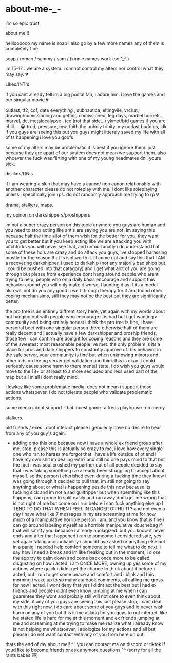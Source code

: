 # about-me-_-
I’m so epic trust 


about me !!

hellloooooo my name is soap i also go by a few more names any of them is completely fine

soap / roman / sammy / sam / (kinnie names work too ^_^ )

im 15-17 . we are a system. i cannot control my alters nor control what they may say. 💔

Likes/INT's

if you cant already tell im a big postal fan, i adore him. i love the games and our singular movie 💔

outlast, tf2, cof, date everything , subnautica, eltingvile, vrchat, drawing/comissioning and getting comissioned, leg days, marbel hornets, marvel, dc, metalocalypse , tcc (not that side...) ykmet/btd games if you are chill.... 😭 trud, pressure, mw, faith the unholy trinity.
my outlast buddies, idk if you guys are seeing this but you guys might litteraly saved my life with all of ts happening i love you goofs 


some of my alters may be problematic it is best if you ignore them. just because they are apart of our system does not mean we support them.
also whoever the fuck was flirting with one of my young headmates dni. youre sick.

dislikes/DNIs

if i am wearing a skin that may have a canon/ non canon relationship with another character please do not roleplay with me. i dont like roleplaying unless i specifically join rps. do not randomly approach me trying to rp 💔

drama, stalkers, maps.

my opinon on darkshippers/proshippers

im not a super crazy person on this topic anymore you guys are human and you need to stop acting like antis are saying you are not. im saying this because half the time allot of them wish for the better for you, they want you to get better but if you keep acting like we are attacking you with pitchforks you will never see that, and unfourtunatly i do understand that some of these ho's are crazy and do attack you guys, ive stopped harassing mostly for the reason that ts isnt worth it. ill come out and say this that I AM a recovering darkshipper, i used to darkship (not any majorily bad ships but i could be pushed into that catagory) and i get what alot of you are going through but please from experience dont hang around people who arent trying to help, people who on a daily basis encourage and support this behavior around you will only make it worse, flaunting it as if its a medal also will not do you any good. i we t through therapy for it and found other coping mechanisims, still they may not be the best but they are significantly better.

the pro tree is an entirely diffrent story here, yet again with my words about not hanging out with people who encourage it is bad but i get wanting a community and being entirely honest i think the pro tree is fine, i have personal beef with one singular person there otherwise half of them are really decent and i actually have a few darkshipper and proship friends, those few i can confirm are doing it for coping reasons and they are some of the sweetest most reasonable people ive met. the only problem is its a place for pros and dark shippers to constantly approve of this behavior in the safe server, your community is fine but when unknowing minors and other kids on the pg server get validation and think this is okay it could seriously cause some harm to there mental state. i do wish you guys would move to the 18+ or at least to a more secluded and less used part of the map but all in all i dont really mind.

i lowkey like some problematic media, does not mean i support those actions whatsoever, i do not tolerate people who validate problematic actions.

some media i dont support
-that incest game
-alfreds playhouse
-no mercy


stalkers.


old friends / exes . dont interact please i genuienly have no desire to hear from any of you guy's again.
- adding onto this one because now i have a whole ex friend group after me. stop. please this is actually so crazy to me, i love how every single one who ran to harass me forgot that i have a life outside of pt and i have my own shit im dealing with? and still no one pays mind to that but the fact i was soul crushed my partner out of all people decided to say that i was faking something ive already been struggling to accept about myself. so the person i cherished 
even  during a fucking time they knew i was going through it decided to pull that, im still not going to say anything about or what is happening beside this now because its fucking sick and im not a sad guiltripper but when soemthing like this happens, i am prone to split easily and run away dont get me wrong that is not right of me but come on i run before i can fuck anything else up I TEND TO DO THAT WHEN I FEEL IN DANGER OR HURT? and not even a day i have what like 7 messages in my ata screaming at me for how much of a manipulative horrible person i am. and you know that is fine i can go around labeling myself as a horrible manipulative douchebag if that will satisfy you because i already apolagized. but you know it never ends and after that happened i ran to someome i considered safe, yes yet again taking accountiability i should have asked or anything else but in a panic i needed help comfort someone to tell me what to do next. i say how i need a break and im like freaking out in the moment, i close the app try to calm down and come back once more to be called disgusting on how i acted. i am ONCE MORE, owning up yes some of my actions where quick i didnt get the chance to think about it before i acted, but i run to get some peace and comfort and i blink and this morning i wake up to so many ata book comments, all calling me gross for how i acted, i wont deny that yes i didnt act the best but i had ex friends and people i didnt even know jumping at me when i can guarentee they wont and probaly still will not care to even think about my side. if any of you guys are seeing this just please stop, i cant deal with this right now, i do care about some of you guys and id never wish harm on any of you but this is me asking for you guys to not interact, like ive stated life is hard for me at this moment and ex friends jumping at me and screaming at me trying to make me realize what i already know is not helping me whatsoever, i apologize for my actions and all but please i do not want contact with any of you from here on out.



thats the end of my about me!! ^^ you can contact me on discord or tiktok if youd like to become friends or ask anymore questions ^^ (sorry for all the rants babes 😿)
